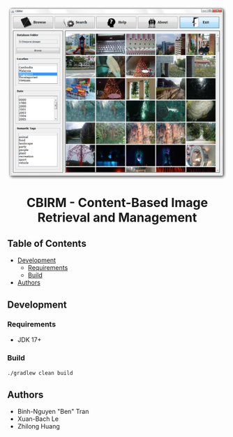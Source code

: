 <h1 align="center">
  <img src="./src/main/dist/img/logo.png" alt="Logo">

  <p align="center">CBIRM - Content-Based Image Retrieval and Management</p>
</h1>

## Table of Contents

- [Development](#development)
    - [Requirements](#requirements)
    - [Build](#build)
- [Authors](#authors)

## Development

### Requirements

- JDK 17+

### Build

```shell
./gradlew clean build
```

## Authors

- Binh-Nguyen "Ben" Tran
- Xuan-Bach Le
- Zhilong Huang
